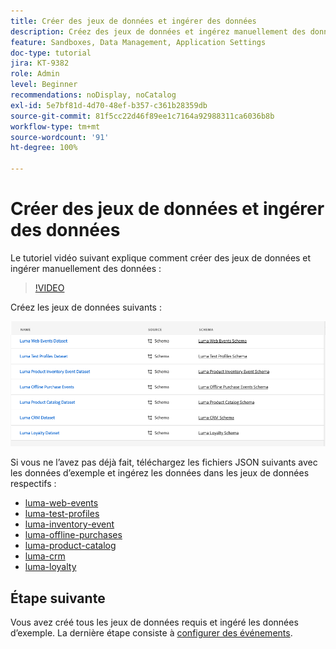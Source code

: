 ```yaml
---
title: Créer des jeux de données et ingérer des données
description: Créez des jeux de données et ingérez manuellement des données d’exemple.
feature: Sandboxes, Data Management, Application Settings
doc-type: tutorial
jira: KT-9382
role: Admin
level: Beginner
recommendations: noDisplay, noCatalog
exl-id: 5e7bf81d-4d70-48ef-b357-c361b28359db
source-git-commit: 81f5cc22d46f89ee1c7164a92988311ca6036b8b
workflow-type: tm+mt
source-wordcount: '91'
ht-degree: 100%

---
```


# Créer des jeux de données et ingérer des données

Le tutoriel vidéo suivant explique comment créer des jeux de données et ingérer manuellement des données :

>[!VIDEO](https://video.tv.adobe.com/v/334293?quality=12&learn=on)

Créez les jeux de données suivants :

![Création de jeux de données.](/help/tutorial-configure-a-training-sandbox/assets/datasets.png)

Si vous ne l’avez pas déjà fait, téléchargez les fichiers JSON suivants avec les données d’exemple et ingérez les données dans les jeux de données respectifs :

* [luma-web-events](/help/tutorial-configure-a-training-sandbox/assets/luma-data/luma-web-events.json)
* [luma-test-profiles](/help/tutorial-configure-a-training-sandbox/assets/luma-data/luma-test-profiles.json)
* [luma-inventory-event](/help/tutorial-configure-a-training-sandbox/assets/luma-data/luma-inventory-events.json)
* [luma-offline-purchases](/help/tutorial-configure-a-training-sandbox/assets/luma-data/luma-offline-purchases.json)
* [luma-product-catalog](/help/tutorial-configure-a-training-sandbox/assets/luma-data/luma-product-catalog.json)
* [luma-crm](/help/tutorial-configure-a-training-sandbox/assets/luma-data/luma-crm.json)
* [luma-loyalty](/help/tutorial-configure-a-training-sandbox/assets/luma-data/luma-loyalty.json)


## Étape suivante

Vous avez créé tous les jeux de données requis et ingéré les données d’exemple. La dernière étape consiste à [configurer des événements](/help/tutorial-configure-a-training-sandbox/configure-events.md).
